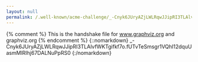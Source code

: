 ```yaml
---
layout: null
permalink: /.well-known/acme-challenge/_-Cnyk6JUryAZjLWLRqwJJipRI3TLAlvfWKTgifkf7o/
---
```

{% comment %} 
    This is the handshake file for www.graphviz.org and graphviz.org
{% endcomment %}
{::nomarkdown}
_-Cnyk6JUryAZjLWLRqwJJipRI3TLAlvfWKTgifkf7o.fUTvTeSmsgr1VQhI12dquUasmMlRIhj67DALNuPpRS0
{:/nomarkdown}
